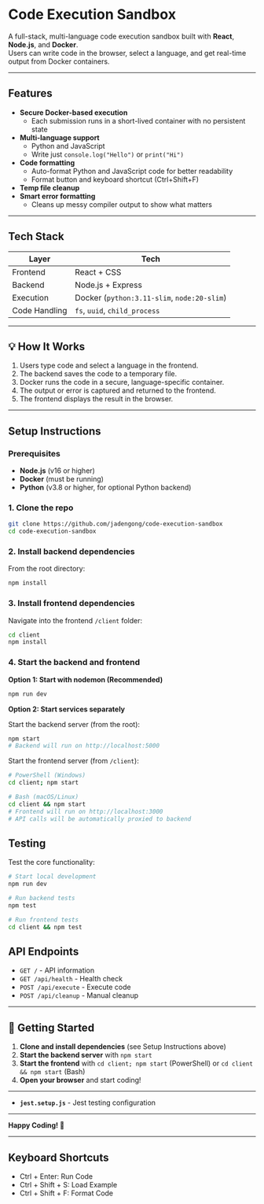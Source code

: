 # Code Execution Sandbox

A full-stack, multi-language code execution sandbox built with **React**, **Node.js**, and **Docker**.  
Users can write code in the browser, select a language, and get real-time output from Docker containers.

---

## Features

- **Secure Docker-based execution**
  - Each submission runs in a short-lived container with no persistent state
- **Multi-language support**
  - Python and JavaScript
  - Write just `console.log("Hello")` or `print("Hi")`
- **Code formatting**
  - Auto-format Python and JavaScript code for better readability
  - Format button and keyboard shortcut (Ctrl+Shift+F)
- **Temp file cleanup**
- **Smart error formatting**
  - Cleans up messy compiler output to show what matters

---

## Tech Stack

| Layer        | Tech                 |
|-------------|----------------------|
| Frontend     | React + CSS          |
| Backend      | Node.js + Express    |
| Execution    | Docker (`python:3.11-slim`, `node:20-slim`) |
| Code Handling | `fs`, `uuid`, `child_process` |

--- 

## 💡 How It Works

1. Users type code and select a language in the frontend.
2. The backend saves the code to a temporary file.
3. Docker runs the code in a secure, language-specific container.
4. The output or error is captured and returned to the frontend.
5. The frontend displays the result in the browser.

---

## Setup Instructions

### Prerequisites

- **Node.js** (v16 or higher)
- **Docker** (must be running)
- **Python** (v3.8 or higher, for optional Python backend)

### 1. Clone the repo

```bash
git clone https://github.com/jadengong/code-execution-sandbox
cd code-execution-sandbox
```

### 2. Install backend dependencies

From the root directory:

```bash
npm install
```

### 3. Install frontend dependencies

Navigate into the frontend `/client` folder:

```bash
cd client
npm install
```

### 4. Start the backend and frontend 

**Option 1: Start with nodemon (Recommended)**
```bash
npm run dev
```

**Option 2: Start services separately**

Start the backend server (from the root):
```bash
npm start
# Backend will run on http://localhost:5000
```

Start the frontend server (from `/client`):
```bash
# PowerShell (Windows)
cd client; npm start

# Bash (macOS/Linux)
cd client && npm start
# Frontend will run on http://localhost:3000
# API calls will be automatically proxied to backend
```

## Testing

Test the core functionality:

```bash
# Start local development
npm run dev

# Run backend tests
npm test

# Run frontend tests
cd client && npm test
```

## API Endpoints

- `GET /` - API information
- `GET /api/health` - Health check
- `POST /api/execute` - Execute code
- `POST /api/cleanup` - Manual cleanup

---

## 🚀 Getting Started

1. **Clone and install dependencies** (see Setup Instructions above)
2. **Start the backend server** with `npm start`
3. **Start the frontend** with `cd client; npm start` (PowerShell) or `cd client && npm start` (Bash)
4. **Open your browser** and start coding!

---


- **`jest.setup.js`** - Jest testing configuration

---

**Happy Coding! 🎉**

---

## Keyboard Shortcuts

- Ctrl + Enter: Run Code
- Ctrl + Shift + S: Load Example
- Ctrl + Shift + F: Format Code





